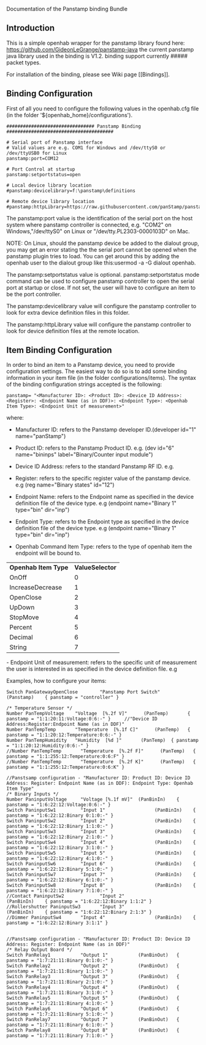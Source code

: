 Documentation of the Panstamp binding Bundle

## Introduction

This is a simple openhab wrapper for the panstamp library found here: https://github.com/GideonLeGrange/panstamp-java
the current panstamp java library used in the binding is V1.2.
binding support currently ##### packet types.

For installation of the binding, please see Wiki page [[Bindings]].

## Binding Configuration

First of all you need to configure the following values in the openhab.cfg file (in the folder '${openhab_home}/configurations').

    ################################ Panstamp Binding #######################################

    # Serial port of Panstamp interface
    # Valid values are e.g. COM1 for Windows and /dev/ttyS0 or /dev/ttyUSB0 for Linux
    panstamp:port=COM12

    # Port Control at startup
    panstamp:setportstatus=open

    # Local device library location
    #panstamp:devicelibrary=f:\panstamp\definitions

    # Remote device library location
    #panstamp:httpLibrary=https://raw.githubusercontent.com/panStamp/panstamp/master/devices/

The panstamp:port  value is the identification of the serial port on the host system where panstamp controller is connected, e.g. "COM2" on Windows,"/dev/ttyS0" on Linux or "/dev/tty.PL2303-0000103D" on Mac.

NOTE: On Linux, should the panstamp device be added to the dialout group, you may get an error stating the the serial port cannot be opened when the panstamp plugin tries to load. You can get around this by adding the openhab user to the dialout group like this:usermod -a -G dialout openhab.

The panstamp:setportstatus value is optional. panstamp:setportstatus mode command can be used to configure panstamp controller to open the serial port at startup or close. If not set, the user will have to configure an item to be the port controller.

The panstamp:devicelibrary value will configure the panstamp controller to look for extra device definition files in this folder.

The panstamp:httpLibrary value will configure the panstamp controller to look for device definition files at the remote location.

## Item Binding Configuration

In order to bind an item to a Panstamp device, you need to provide configuration settings. The easiest way to do so is to add some binding information in your item file (in the folder configurations/items). The syntax of the binding configuration strings accepted is the following:

    panstamp= "<Manufacturer ID>: <Product ID>: <Device ID Address>: <Register>: <Endpoint Name (as in DDF)>: <Endpoint Type>: <Openhab Item Type>: <Endpoint Unit of measurement>"

where:
- Manufacturer ID: refers to the Panstamp developer ID.(developer id="1" name="panStamp")

- Product ID: refers to the Panstamp Product ID. e.g. (dev id="6" name="bininps" label="Binary/Counter input module")

- Device ID Address: refers to the standard Panstamp RF ID. e.g. 

- Register: refers to the specific register value of the panstamp device. e.g (reg name="Binary states" id="12")

- Endpoint Name: refers to the Endpoint name as specified in the device definition file of the device type. e.g (endpoint name="Binary 1" type="bin" dir="inp")

- Endpoint Type: refers to the Endpoint type as specified in the device definition file of the device type. e.g (endpoint name="Binary 1" type="bin" dir="inp")

- Openhab Command Item Type: refers to the type of openhab item the endpoint will be bound to. 
<table>
    <tr><td><b>Openhab Item Type</b></td><td><b>ValueSelector</b></td></tr>
    <tr><td>OnOff </td><td>0</td></tr>
    <tr><td>IncreaseDecrease</td><td>1</td></tr>
    <tr><td>OpenClose</td><td>2</td></tr>
    <tr><td>UpDown</td><td>3</td></tr>
    <tr><td>StopMove</td><td>4</td></tr>
    <tr><td>Percent</td><td>5</td></tr>
    <tr><td>Decimal</td><td>6</td></tr>
    <tr><td>String</td><td>7</td></tr>
<table>
- Endpoint Unit of measurement: refers to the specific unit of measurement the user is interested in as specified in the device definition file. e.g <unit name="V" factor="0.001" offset="0"/>

Examples, how to configure your items:

    Switch PanGatewayOpenClose        "Panstamp Port Switch"                                         (Panstamp)    { panstamp = "controller" }

    /* Temperature Sensor */
    Number PanTempVoltage    "Voltage  [%.2f V]"      (PanTemp)       { panstamp = "1:1:20:11:Voltage:0:6:-" }     //"Device ID Address:Register:Endpoint Name (as in DDF)"
    Number PanTempTemp       "Temperature  [%.1f C]"      (PanTemp)   { panstamp = "1:1:20:12:Temperature:0:6:-" }
    Number PanTempHumidity   "Humidity  [%d ]"       (PanTemp)  { panstamp = "1:1:20:12:Humidity:0:6:-" } 
    //Number PanTempTemp       "Temperature  [%.2f F]"      (PanTemp)   { panstamp = "1:1:255:12:Temperature:0:6:F" }
    //Number PanTempTemp       "Temperature  [%.2f K]"      (PanTemp)   { panstamp = "1:1:255:12:Temperature:0:6:K" }

    //Panstsamp configuration - "Manufacturer ID: Product ID: Device ID Address: Register: Endpoint Name (as in DDF): Endpoint Type: Openhab Item Type"
    /* Binary Inputs */
    Number PaninputVoltage     "Voltage [%.1f mV]"  (PanBinIn)    { panstamp = "1:6:22:12:Voltage:0:6:-" }
    Switch PaninputSw1         "Input 1"                  (PanBinIn)    { panstamp = "1:6:22:12:Binary 0:1:0:-" }
    Switch PaninputSw2         "Input 2"                  (PanBinIn)    { panstamp = "1:6:22:12:Binary 1:1:0:-" }
    Switch PaninputSw3         "Input 3"                  (PanBinIn)    { panstamp = "1:6:22:12:Binary 2:1:0:-" }
    Switch PaninputSw4         "Input 4"                  (PanBinIn)    { panstamp = "1:6:22:12:Binary 3:1:0:-" }
    Switch PaninputSw5         "Input 5"                  (PanBinIn)    { panstamp = "1:6:22:12:Binary 4:1:0:-" }
    Switch PaninputSw6         "Input 6"                  (PanBinIn)    { panstamp = "1:6:22:12:Binary 5:1:0:-" }
    Switch PaninputSw7         "Input 7"                  (PanBinIn)    { panstamp = "1:6:22:12:Binary 6:1:0:-" }
    Switch PaninputSw8         "Input 8"                  (PanBinIn)    { panstamp = "1:6:22:12:Binary 7:1:0:-" }
    //Contact PaninputSw2             "Input 2"                  (PanBinIn)    { panstamp = "1:6:22:12:Binary 1:1:2" }
    //Rollershutter PaninputSw3       "Input 3"                  (PanBinIn)    { panstamp = "1:6:22:12:Binary 2:1:3" }
    //Dimmer PaninputSw4       "Input 4"                  (PanBinIn)    { panstamp = "1:6:22:12:Binary 3:1:1" }

                                                                                                        
    //Panstsamp configuration - "Manufacturer ID: Product ID: Device ID Address: Register: Endpoint Name (as in DDF)"
    /* Relay Output Board */
    Switch PanRelay1           "Output 1"           (PanBinOut)   { panstamp = "1:7:21:11:Binary 0:1:0:-" }
    Switch PanRelay2           "Output 2"           (PanBinOut)   { panstamp = "1:7:21:11:Binary 1:1:0:-" }
    Switch PanRelay3           "Output 3"           (PanBinOut)   { panstamp = "1:7:21:11:Binary 2:1:0:-" }
    Switch PanRelay4           "Output 4"           (PanBinOut)   { panstamp = "1:7:21:11:Binary 3:1:0:-" }
    Switch PanRelay5           "Output 5"           (PanBinOut)   { panstamp = "1:7:21:11:Binary 4:1:0:-" }
    Switch PanRelay6           "Output 6"           (PanBinOut)   { panstamp = "1:7:21:11:Binary 5:1:0:-" }
    Switch PanRelay7           "Output 7"           (PanBinOut)   { panstamp = "1:7:21:11:Binary 6:1:0:-" }
    Switch PanRelay8           "Output 8"           (PanBinOut)   { panstamp = "1:7:21:11:Binary 7:1:0:-" }
